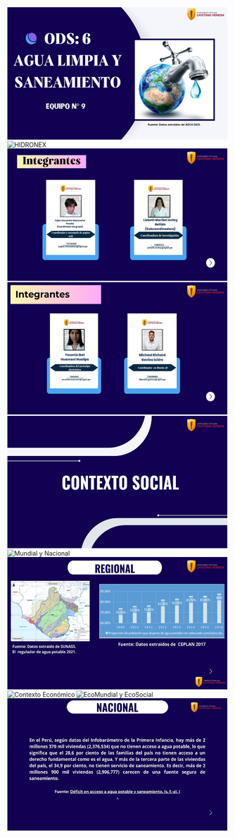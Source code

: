 <img src="../../Carpetas/Imagenes/ODS6.jpg" alt="ODS 6" width="500" height="300">
<img src="../../Carpetas/Imagenes/HIDRONEX.jpg" alt="HIDRONEX" width="500" height="300">
<img src="../../Carpetas/Imagenes/INTEGRANTES1.jpg" alt="Integrantes 1" width="500" height="300">
<img src="../../Carpetas/Imagenes/INTEGRANTES2.jpg" alt="Integrantes 2" width="500" height="300">
<img src="../../Carpetas/Imagenes/Contexto Social.jpg" alt="Contexto Social" width="500" height="300">
<img src="../../Carpetas/Imagenes/MUNDIAL,NACIONAL.jpg" alt="Mundial y Nacional" width="500" height="300">
<img src="../../Carpetas/Imagenes/REGIONAL.jpg" alt="Regional" width="500" height="300">
<img src="../../Carpetas/Imagenes/Contexto Económico.jpg" alt="Contexto Económico" width="500" height="300">
<img src="../../Carpetas/Imagenes/ECOMUNDIAL.ECOSOCIAL.jpg" alt="EcoMundial y EcoSocial" width="500" height="300">
<img src="../../Carpetas/Imagenes/ECONACIONAL.jpg" alt="EcoNacional" width="500" height="300">

